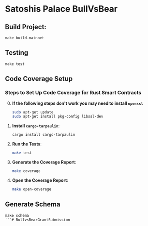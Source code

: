 # Satoshis Palace BullVsBear

## Build Project:
```
make build-mainnet
```

## Testing
```
make test
```

## Code Coverage Setup

### Steps to Set Up Code Coverage for Rust Smart Contracts
0. **If the following steps don't work you may need to install `openssl`**
   ```sh
   sudo apt-get update
   sudo apt-get install pkg-config libssl-dev
   ```

1. **Install `cargo-tarpaulin`**:
   ```sh
   cargo install cargo-tarpaulin
   ```

2. **Run the Tests**:
   ```sh
   make test
   ```

3. **Generate the Coverage Report**:
   ```sh
   make coverage
   ```

4. **Open the Coverage Report**:
   ```sh
   make open-coverage
   ```

## Generate Schema
```
make schema
```# BullvsBearGrantSubmission
